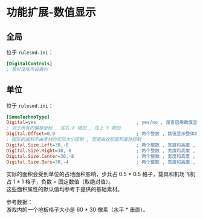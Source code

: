 # 功能扩展-数值显示

## 全局

位于 `rulesmd.ini`：

```ini
[DigitalControls]
; 暂时没啥可设置的
```



## 单位

位于 `rulesmd.ini`：

```ini
[SomeTechnoType]
Digital=yes                                     ; yes/no , 是否启用数值显示 , 默认值是 yes
; 对于所有的偏移坐标 , 往右 X 增加 , 往上 Y 增加
Digital.Offset=0,0                              ; 两个整数 , 数值显示整体的偏移坐标 , 默认值是 0,0 , 单位 : 像素
; 图形的面积不由素材的实际大小控制 , 而是由这些面积属性控制
Digital.Size.Left=30,-8                         ; 两个整数 , 宽度和高度 , 左侧列的面积 , 默认值是 30,-8 , 单位 : 像素/格子
Digital.Size.Right=30,-8                        ; 两个整数 , 宽度和高度 , 右侧列的面积 , 默认值是 30,-8 , 单位 : 像素/格子
Digital.Size.Center=30,-8                       ; 两个整数 , 宽度和高度 , 中间列的面积 , 默认值是 30,-8 , 单位 : 像素/格子
Digital.Size.Bars=30,-4                         ; 两个整数 , 宽度和高度 , 【血条】的面积 , 默认值是 30,-4 (参考于提供的基础素材) , 单位 : 像素/格子
```

实际的面积会受到单位的占地面积影响，步兵占 0.5 * 0.5 格子，载具和机场飞机占 1 * 1 格子，负数 = 固定数值（取绝对值）。  
这些面积属性的默认值均参考于提供的基础素材。

参考数据：  
游戏内的一个地板格子大小是 60 * 30 像素（水平 * 垂直）。